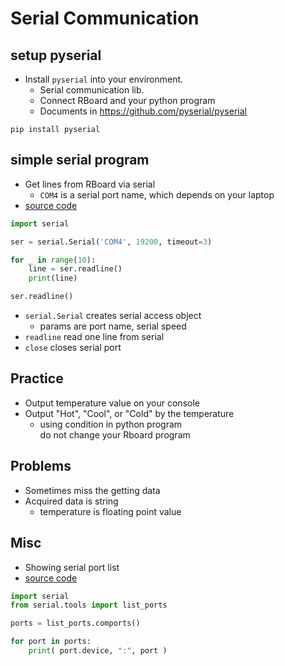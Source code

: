 # Serial Communication

## setup pyserial

- Install `pyserial` into your environment.
    - Serial communication lib.
    - Connect RBoard and your python program
    - Documents in https://github.com/pyserial/pyserial

```
pip install pyserial
```


## simple serial program

- Get lines from RBoard via serial
    - `COM4` is a serial port name, which depends on your laptop
- [source code](./py_sample/sample.py)

```python
import serial

ser = serial.Serial('COM4', 19200, timeout=3)

for _ in range(10):
    line = ser.readline()
    print(line)

ser.readline()
```

- `serial.Serial` creates serial access object
    - params are port name, serial speed
- `readline` read one line from serial
- `close` closes serial port

## Practice

- Output temperature value on your console
- Output "Hot", "Cool", or "Cold" by the temperature
    - using condition in python program<br>
      do not change your Rboard program

## Problems

- Sometimes miss the getting data
- Acquired data is string
    - temperature is floating point value

## Misc

- Showing serial port list
- [source code](./py_sample/port_list.py)

```python
import serial
from serial.tools import list_ports

ports = list_ports.comports() 

for port in ports:
    print( port.device, ":", port )
```

